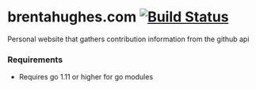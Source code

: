 # brentahughes.com [![Build Status](https://travis-ci.org/bah2830/brentahughes.com.svg?branch=master)](https://travis-ci.org/bah2830/brentahughes.com)

Personal website that gathers contribution information from the github api

### Requirements
- Requires go 1.11 or higher for go modules